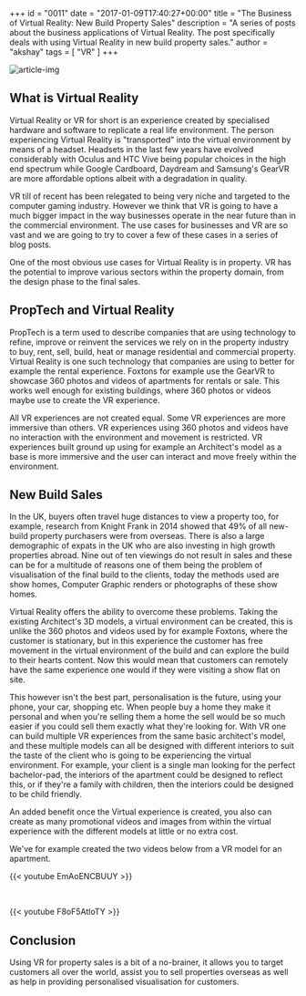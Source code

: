 +++
id = "0011"
date = "2017-01-09T17:40:27+00:00"
title = "The Business of Virtual Reality: New Build Property Sales"
description = "A series of posts about the business applications of Virtual Reality. The post specifically deals with using Virtual Reality in new build property sales."
author = "akshay"
tags = [ "VR" ]
+++

![article-img](/img/blog/0011/vr_living_room.jpg)

## What is Virtual Reality

Virtual Reality or VR for short is an experience created by specialised hardware and software to replicate a real life environment. The person experiencing Virtual Reality is "transported" into the virtual environment by means of a headset. Headsets in the last few years have evolved considerably with Oculus and HTC Vive being popular choices in the high end spectrum while Google Cardboard, Daydream and Samsung's GearVR are more affordable options albeit with a degradation in quality.

VR till of recent has been relegated to being very niche and targeted to the computer gaming industry. However we think that VR is going to have a much bigger impact in the way businesses operate in the near future than in the commercial environment. The use cases for businesses and VR are so vast and we are going to try to cover a few of these cases in a series of blog posts.

One of the most obvious use cases for Virtual Reality is in property. VR has the potential to improve various sectors within the property domain, from the design phase to the final sales.

## PropTech and Virtual Reality

PropTech is a term used to describe companies that are using technology to refine, improve or reinvent the services we rely on in the property industry to buy, rent, sell, build, heat or manage residential and commercial property. Virtual Reality is one such technology that companies are using to better for example the rental experience. Foxtons for example use the GearVR to showcase 360 photos and videos of apartments for rentals or sale. This works well enough for existing buildings, where 360 photos or videos maybe use to create the VR experience.

All VR experiences are not created equal. Some VR experiences are more immersive than others. VR experiences using 360 photos and videos have no interaction with the environment and  movement is restricted. VR experiences built ground up using for example an Architect's model as a base is more immersive and the user can interact and move freely within the environment.

## New Build Sales

In the UK, buyers often travel huge distances to view a property too, for example, research from Knight Frank in 2014 showed that 49% of all new-build property purchasers were from overseas. There is also a large demographic of expats in the UK who are also investing in high growth properties abroad. Nine out of ten viewings do not result in sales and these can be for a multitude of reasons one of them being the problem of visualisation of the final build to the clients, today the methods used are show homes, Computer Graphic renders or photographs of these show homes.

Virtual Reality offers the ability to overcome these problems. Taking the existing Architect's 3D models, a virtual environment can be created, this is unlike the 360 photos and videos  used by for example Foxtons, where the customer is  stationary, but in this experience the customer has free movement in the virtual environment of the build and can explore the build to their hearts content. Now this would mean that customers can remotely have the same experience one would if they were visiting a show flat on site.

This however isn't the best part, personalisation is the future, using your phone, your car, shopping etc. When people buy a home they make it personal and when you're selling them a home the sell would be so much easier if you could sell them exactly what they're looking for. With VR one can build multiple VR experiences from the same basic architect's model, and these multiple models can all be designed with different interiors to suit the taste of the client who is going to be experiencing the virtual environment. For example, your client is a single man looking for the perfect bachelor-pad, the interiors of the apartment could be designed to reflect this, or if they're a family with children, then the interiors could be designed to be child friendly.

An added benefit once the Virtual experience is created, you also can create as many  promotional videos and images from within the virtual experience with the different models at little or no extra cost.

We've for example created the two videos below from a VR model for an apartment.

{{< youtube EmAoENCBUUY >}}

<br/>

{{< youtube F8oF5AtloTY >}}

## Conclusion

Using VR for property sales is a bit of a no-brainer, it allows you to target customers all over the world, assist you to sell properties overseas as well as help in providing personalised visualisation for customers.
